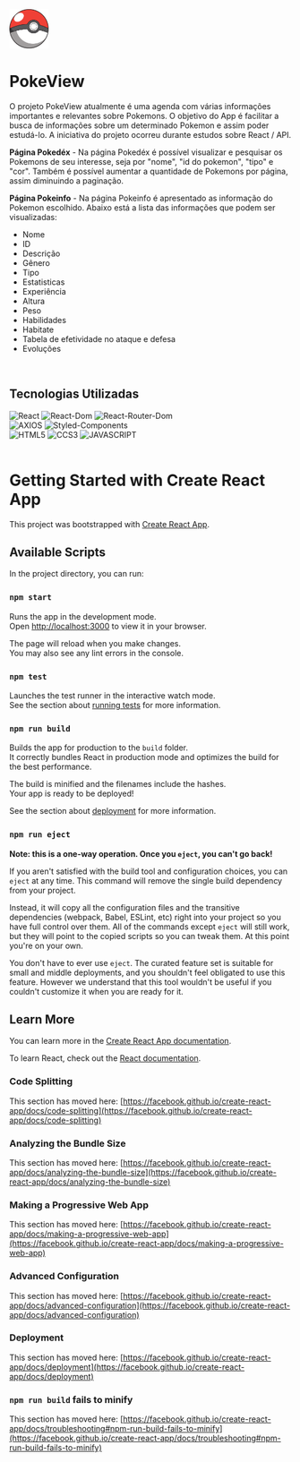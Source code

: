 <img style="width: 70px;" src="https://raw.githubusercontent.com/fernandofm3/pokemon-react/main/src/assets/pokeball.png" alt="Logo TopSales6" />

# PokeView

O projeto PokeView atualmente é uma agenda com várias informações importantes e relevantes sobre Pokemons. O objetivo do App é facilitar a busca de informações sobre um determinado Pokemon e assim poder estudá-lo.
A iniciativa do projeto ocorreu durante estudos sobre React / API. 

__Página Pokedéx__ - Na página Pokedéx é possível visualizar e pesquisar os Pokemons de seu interesse, seja por "nome", "id do pokemon", "tipo" e "cor". Também é possível aumentar a quantidade de Pokemons por página, assim diminuindo a paginação. 

__Página Pokeinfo__ - Na página Pokeinfo é apresentado as informação do Pokemon escolhido. Abaixo está a lista das informações que podem ser visualizadas:

* Nome
* ID
* Descrição
* Gênero
* Tipo
* Estatisticas
* Experiência
* Altura
* Peso
* Habilidades 
* Habitate
* Tabela de efetividade no ataque e defesa
* Evoluções

<br>

## Tecnologias Utilizadas

<div stayle="display: inline_block">
  <img algin="center" alt="React" src="https://img.shields.io/badge/REACT-v18.2.0-blue">
  <img algin="center" alt="React-Dom" src="https://img.shields.io/badge/REACT--DOM-v18.2.0-blue">
  <img algin="center" alt="React-Router-Dom" src="https://img.shields.io/badge/REACT--ROUTER--DOM-v6.4.4-blue">
  <br>
  <img algin="center" alt="AXIOS" src="https://img.shields.io/badge/AXIOS-v1.1.3-blueviolet">
  <img algin="center" alt="Styled-Components" src="https://img.shields.io/badge/STYLED--COMPONENTS-v5.3.6-%23e67e22">
  <br>
  <img algin="center" alt="HTML5" src="https://img.shields.io/badge/HTML5-E34F26?style=for-the-badge&logo=html5&logoColor=white">
  <img algin="center" alt="CCS3" src="https://img.shields.io/badge/CSS3-1572B6?style=for-the-badge&logo=css3&logoColor=white">
  <img algin="center" alt="JAVASCRIPT" src="https://img.shields.io/badge/JavaScript-323330?style=for-the-badge&logo=javascript&logoColor=F7DF1E">  
</div>

<br>

# Getting Started with Create React App

This project was bootstrapped with [Create React App](https://github.com/facebook/create-react-app).

## Available Scripts

In the project directory, you can run:

### `npm start`

Runs the app in the development mode.\
Open [http://localhost:3000](http://localhost:3000) to view it in your browser.

The page will reload when you make changes.\
You may also see any lint errors in the console.

### `npm test`

Launches the test runner in the interactive watch mode.\
See the section about [running tests](https://facebook.github.io/create-react-app/docs/running-tests) for more information.

### `npm run build`

Builds the app for production to the `build` folder.\
It correctly bundles React in production mode and optimizes the build for the best performance.

The build is minified and the filenames include the hashes.\
Your app is ready to be deployed!

See the section about [deployment](https://facebook.github.io/create-react-app/docs/deployment) for more information.

### `npm run eject`

**Note: this is a one-way operation. Once you `eject`, you can't go back!**

If you aren't satisfied with the build tool and configuration choices, you can `eject` at any time. This command will remove the single build dependency from your project.

Instead, it will copy all the configuration files and the transitive dependencies (webpack, Babel, ESLint, etc) right into your project so you have full control over them. All of the commands except `eject` will still work, but they will point to the copied scripts so you can tweak them. At this point you're on your own.

You don't have to ever use `eject`. The curated feature set is suitable for small and middle deployments, and you shouldn't feel obligated to use this feature. However we understand that this tool wouldn't be useful if you couldn't customize it when you are ready for it.

## Learn More

You can learn more in the [Create React App documentation](https://facebook.github.io/create-react-app/docs/getting-started).

To learn React, check out the [React documentation](https://reactjs.org/).

### Code Splitting

This section has moved here: [https://facebook.github.io/create-react-app/docs/code-splitting](https://facebook.github.io/create-react-app/docs/code-splitting)

### Analyzing the Bundle Size

This section has moved here: [https://facebook.github.io/create-react-app/docs/analyzing-the-bundle-size](https://facebook.github.io/create-react-app/docs/analyzing-the-bundle-size)

### Making a Progressive Web App

This section has moved here: [https://facebook.github.io/create-react-app/docs/making-a-progressive-web-app](https://facebook.github.io/create-react-app/docs/making-a-progressive-web-app)

### Advanced Configuration

This section has moved here: [https://facebook.github.io/create-react-app/docs/advanced-configuration](https://facebook.github.io/create-react-app/docs/advanced-configuration)

### Deployment

This section has moved here: [https://facebook.github.io/create-react-app/docs/deployment](https://facebook.github.io/create-react-app/docs/deployment)

### `npm run build` fails to minify

This section has moved here: [https://facebook.github.io/create-react-app/docs/troubleshooting#npm-run-build-fails-to-minify](https://facebook.github.io/create-react-app/docs/troubleshooting#npm-run-build-fails-to-minify)
